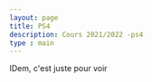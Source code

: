 ```yaml
---
layout: page
title: PS4
description: Cours 2021/2022 -ps4
type : main
---
```


IDem, c'est juste pour voir
